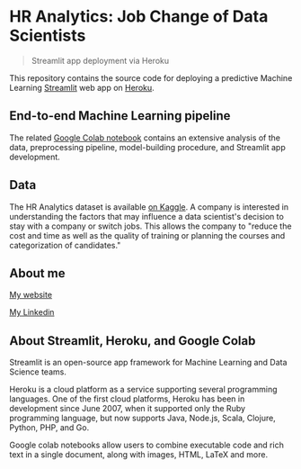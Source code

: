 # HR Analytics: Job Change of Data Scientists
> Streamlit app deployment via Heroku

This repository contains the source code for deploying a predictive Machine Learning [Streamlit](https://www.streamlit.io/) web app on [Heroku](https://www.heroku.com/).

## End-to-end Machine Learning pipeline

The related [Google Colab notebook](https://colab.research.google.com/drive/1wgcFwe3gOGRgZP6OH8naS0NpIc1tVwSU?usp=sharing#scrollTo=LxzdsFwLVb9x) contains an extensive analysis of the data, preprocessing pipeline, model-building procedure, and Streamlit app development.

## Data
The HR Analytics dataset is available [on Kaggle](https://www.kaggle.com/arashnic/hr-analytics-job-change-of-data-scientists). A company is interested in understanding the factors that may influence a data scientist's decision to stay with a company or switch jobs. This allows the company to "reduce the cost and time as well as the quality of training or planning the courses and categorization of candidates."

## About me
[My website](https://www.anhtran.nl/)

[My Linkedin](https://www.linkedin.com/in/atranto/)

## About Streamlit, Heroku, and Google Colab
Streamlit is an open-source app framework for Machine Learning and Data Science teams.

Heroku is a cloud platform as a service supporting several programming languages. One of the first cloud platforms, Heroku has been in development since June 2007, when it supported only the Ruby programming language, but now supports Java, Node.js, Scala, Clojure, Python, PHP, and Go.

Google colab notebooks allow users to combine executable code and rich text in a single document, along with images, HTML, LaTeX and more.
